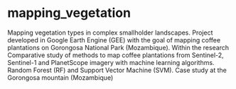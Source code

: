 # mapping_vegetation
Mapping vegetation types in complex smallholder landscapes. Project developed in Google Earth Engine (GEE) with the goal of mapping coffee plantations on Gorongosa National Park (Mozambique). Within the research Comparative study of methods to map coffee
plantations from Sentinel-2, Sentinel-1 and PlanetScope imagery with machine learning algorithms. Random Forest (RF) and Support Vector Machine (SVM).
Case study at the Gorongosa mountain (Mozambique)
